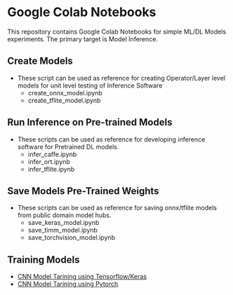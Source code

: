 # Google Colab Notebooks
  This repository contains Google Colab Notebooks for simple ML/DL Models experiments. The primary target is Model Inference.

## Create Models
- These script can be used as reference for creating Operator/Layer level models for unit level testing of Inference Software
	- create_onnx_model.ipynb
  - create_tflite_model.ipynb

## Run Inference on Pre-trained Models
- These scripts can be used as reference for developing inference software for Pretrained DL models. 
  -  infer_caffe.ipynb
  -  infer_ort.ipynb
  -  infer_tflite.ipynb

## Save Models Pre-Trained Weights
- These scripts can be used as reference for saving onnx/tflite models from public domain model hubs. 
  - save_keras_model.ipynb
  - save_timm_model.ipynb
  - save_torchvision_model.ipynb

## Training Models
  - [CNN Model Tarining using Tensorflow/Keras](https://www.tensorflow.org/tutorials/images/cnn)
  - [CNN Model Tarining using Pytorch](https://pytorch.org/tutorials/beginner/blitz/cifar10_tutorial.html)
